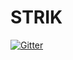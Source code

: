 # STRIK

[![Gitter](https://badges.gitter.im/STRIK-project/Lobby.svg)](https://gitter.im/STRIK-project/Lobby?utm_source=badge&utm_medium=badge&utm_campaign=pr-badge&utm_content=badge)